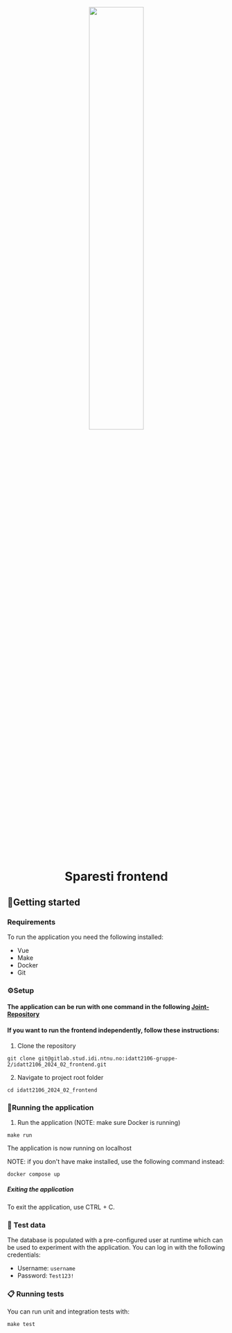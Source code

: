 <p align="center">
    <a href="https://gitlab.stud.idi.ntnu.no/idatt2106-gruppe-2/idatt2106_2024_02_frontend" target="_blank">
        <img width="50%" src="https://media.discordapp.net/attachments/1229758481150640209/1235586776824021103/avatar1.png?ex=6635921b&is=6634409b&hm=8818fe5e10a69e6df7b9da102e5fb65dcdbd962b2614d392be2578d6542822c4&=&format=webp&quality=lossless&width=1135&height=1137">
    </a>
    </p>
<h1 align="center">
            Sparesti frontend   
</h1>



## 🚀Getting started


### Requirements

To run the application you need the following installed:

- Vue
- Make
- Docker
- Git

### ⚙️Setup

#### The application can be run with one command in the following [Joint-Repository](https://gitlab.stud.idi.ntnu.no/idatt2106-gruppe-2/idatt2106_2024_02)

#### If you want to run the frontend independently, follow these instructions:

1. Clone the repository

```
git clone git@gitlab.stud.idi.ntnu.no:idatt2106-gruppe-2/idatt2106_2024_02_frontend.git
```

2. Navigate to project root folder
```
cd idatt2106_2024_02_frontend
```


### 🚗Running the application

1. Run the application (NOTE: make sure Docker is running)
```
make run
```

The application is now running on localhost

NOTE: if you don't have make installed, use the following command instead:

```
docker compose up
```

##### Exiting the application
To exit the application, use CTRL + C.

### 🧪 Test data
The database is populated with a pre-configured user at runtime which 
can be used to experiment with the application. You can log in with the following credentials:
- Username: ```username```
- Password: ```Test123!```

### 📋 Running tests
You can run unit and integration tests with: 
```
make test
```